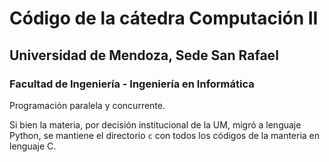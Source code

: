# Código de la cátedra Computación II
## Universidad de Mendoza, Sede San Rafael
### Facultad de Ingeniería - Ingeniería en Informática

Programación paralela y concurrente.

Si bien la materia, por decisión institucional de la UM, migró a lenguaje Python, se mantiene el directorio `c` con todos los códigos de la manteria en lenguaje C.
